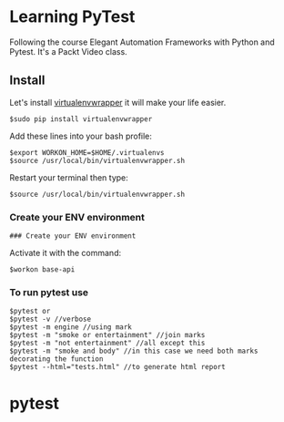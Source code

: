 # Learning PyTest

Following the course Elegant Automation Frameworks with Python and Pytest.
It's a Packt Video class.

## Install

Let's install <a href="https://virtualenvwrapper.readthedocs.io/en/latest/" target="_blank">virtualenvwrapper</a> it will make your life easier.

    $sudo pip install virtualenvwrapper

Add these lines into your bash profile:

    $export WORKON_HOME=$HOME/.virtualenvs
    $source /usr/local/bin/virtualenvwrapper.sh

Restart your terminal then type:

    $source /usr/local/bin/virtualenvwrapper.sh

### Create your ENV environment

    ### Create your ENV environment

Activate it with the command:

    $workon base-api

### To run pytest use

    $pytest or 
    $pytest -v //verbose
    $pytest -m engine //using mark
    $pytest -m "smoke or entertainment" //join marks
    $pytest -m "not entertainment" //all except this
    $pytest -m "smoke and body" //in this case we need both marks decorating the function
    $pytest --html="tests.html" //to generate html report



# pytest